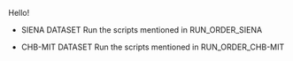 Hello!

* SIENA DATASET
Run the scripts mentioned in RUN_ORDER_SIENA

* CHB-MIT DATASET
Run the scripts mentioned in RUN_ORDER_CHB-MIT